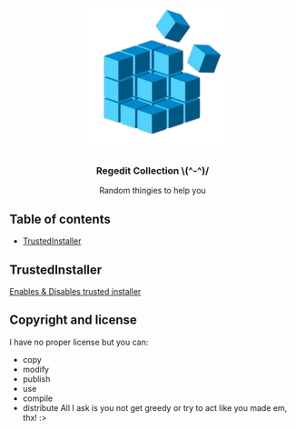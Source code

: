 <p align="center">
  <a href="https://example.com/">
    <img src="Images/Logo/image-removebg-preview.png" alt="Logo" width=250 height=250>
  </a>

  <h3 align="center">Regedit Collection \(^-^)/ </h3>

  <p align="center">
    Random thingies to help you
  </p>
</p>


## Table of contents

- [TrustedInstaller](#TrustedInstaller)


## TrustedInstaller

<a href="https://github.com/KapiKane/regit-hell/tree/main/TrustedInstaller">Enables & Disables trusted installer</a>



## Copyright and license

I have no proper license but you can:
- copy
- modify
- publish
- use
- compile
- distribute
All I ask is you not get greedy or try to act like you made em, thx! :>


